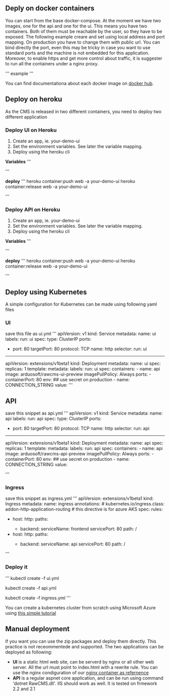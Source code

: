 ## Deply on docker containers
You can start from the base docker-compose. At the moment we have two images, one for the api and one for the ui. This means you have two containers. Both of them must be reachable by the user, so they have to be exposed. The following example creare and set using local address and port mapping. On production you have to change them with public url. You can bind directly the port, even this may be tricky in case you want to use standard ports and the machine is not embedded for this application. Moreover, to enable https and get more control about traffic, it is suggester to run all the containers under a nginx proxy.

'''
example
'''

You can find documentationa about each docker image on [docker hub](https://hub.docker.com/u/arduosoft).


## Deploy on heroku
As the CMS is released in two different containers, you need to deploy two different application

### Deploy UI on Heroku
1. Create an app, ie. your-demo-ui
2. Set the environment variables. See later the variable mapping.
3. Deploy using the heroku cli

**Variables**
'''

'''

**deploy**
'''
heroku container:push web -a your-demo-ui
heroku container:release web -a your-demo-ui

'''


### Deploy API on Heroku
1. Create an app, ie. your-demo-ui
2. Set the environment variables. See later the variable mapping.
3. Deploy using the heroku cli

**Variables**
'''

'''

**deploy**
'''
heroku container:push web -a your-demo-ui
heroku container:release web -a your-demo-ui

'''


## Deploy using Kubernetes
A simple configuration for Kubernetes can be made using following yaml files

### UI 
save this file as ui.yml
'''
apiVersion: v1
kind: Service
metadata:
  name: ui
  labels:
    run: ui
spec:
  type: ClusterIP
  ports:
  - port: 80
    targetPort: 80
    protocol: TCP
    name: http
  selector:
    run: ui
---
apiVersion: extensions/v1beta1
kind: Deployment
metadata:
  name: ui
spec:
  replicas: 1
  template:
    metadata:
      labels:
        run: ui
    spec:
      containers:
      - name: api
        image: arduosoft/rawcms-ui-preview
        imagePullPolicy: Always
        ports:
         - containerPort: 80
        env:
        ## use secret on production
        - name: CONNECTION_STRING
          value: 
'''

## API

save this snippet as api.yml
'''
apiVersion: v1
kind: Service
metadata:
  name: api
  labels:
    run: api
spec:
  type: ClusterIP
  ports:
  - port: 80
    targetPort: 80
    protocol: TCP
    name: http
  selector:
    run: api
---
apiVersion: extensions/v1beta1
kind: Deployment
metadata:
  name: api
spec:
  replicas: 1
  template:
    metadata:
      labels:
        run: api
    spec:
      containers:
      - name: api
        image: arduosoft/rawcms-api-preview
        imagePullPolicy: Always
        ports:
         - containerPort: 80
        env:
        ## use secret on production
        - name: CONNECTION_STRING
          value: 
      
'''

### Ingress
save this snippet as ingress.yml
'''
apiVersion: extensions/v1beta1
kind: Ingress
metadata:
  name: ingress
  annotations:
    # kubernetes.io/ingress.class: addon-http-application-routing # this directive is for azure AKS
spec:
  rules:
  - host: <my API url>
    http:
      paths:
      - backend:
          serviceName: frontend
          servicePort: 80
        path: /
  - host: <my API url>
    http:
      paths:
      - backend:
          serviceName: api
          servicePort: 80
        path: /

'''
### Deploy it

'''
kubectl create -f ui.yml

kubectl create -f api.yml

kubectl create -f ingress.yml
'''

You can create a kubernetes cluster from scratch using Microsoft Azure using [this simple tutorial](https://medium.com/swlh/how-to-deploy-an-asp-net-application-with-kubernetes-3c00c5fa1c6e?source=friends_link&sk=de1e07739413943d6a03f8ae232e5408)


## Manual deployment
If you want you can use the zip packages and deploy them directly. This practice is not receommentede and supported.
The two applications can be deployed as following:
- **UI** is a static html web site, can be serverd by nginx or all other web server. All the url must point to index.html with a rewrite rule. You can use the nginx condiguration of our [nginx container as refernence ](https://github.com/arduosoft/RawCMS/blob/master/docker/config/ui/nginx.conf)
- **API** is a regular aspnet core application, and can be run using command 'dotnet RawCMS.dll'. IIS should work as well. It is tested on frmework 2.2 and 2.1
